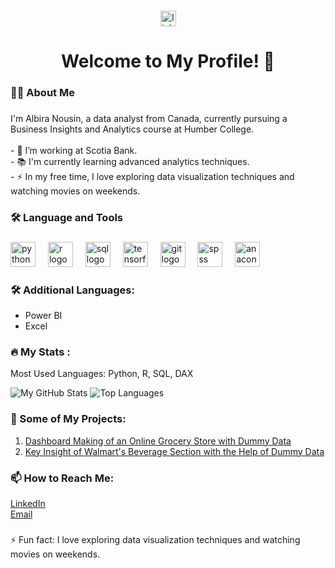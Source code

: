

###

<div align="center">
  <img src="https://img.shields.io/static/v1?message=LinkedIn&logo=linkedin&label=&color=0077B5&logoColor=white&labelColor=&style=for-the-badge" height="25" alt="linkedin logo" />
</div>

###

<h1 align="center">Welcome to My Profile! 🚀</h1>

###

<h3 align="left">👩‍💻 About Me</h3>

###

<p align="left">I'm Albira Nousin, a data analyst from Canada, currently pursuing a Business Insights and Analytics course at Humber College.<br><br>- 🔭 I’m working at Scotia Bank.<br>- 📚 I'm currently learning advanced analytics techniques.<br>- ⚡ In my free time, I love exploring data visualization techniques and watching movies on weekends.</p>

###

<h3 align="left">🛠 Language and Tools</h3>

###

<div align="left">
  <img src="https://cdn.jsdelivr.net/gh/devicons/devicon/icons/python/python-original.svg" height="40" alt="python logo" />
  <img width="12" />
  <img src="https://cdn.jsdelivr.net/gh/devicons/devicon/icons/r/r-original.svg" height="40" alt="r logo" />
  <img width="12" />
  <img src="https://cdn.jsdelivr.net/gh/devicons/devicon/icons/mysql/mysql-original.svg" height="40" alt="sql logo" />  <!-- Using MySQL logo -->
  <img width="12" />
  <img src="https://cdn.jsdelivr.net/gh/devicons/devicon/icons/tensorflow/tensorflow-original.svg" height="40" alt="tensorflow logo" />
  <img width="12" />
  <img src="https://cdn.jsdelivr.net/gh/devicons/devicon/icons/git/git-original.svg" height="40" alt="git logo" />
  <img width="12" />
  <img src="https://cdn.jsdelivr.net/gh/devicons/devicon/icons/spss/spss-original.svg" height="40" alt="spss logo" />
  <img width="12" />
  <img src="https://cdn.jsdelivr.net/gh/devicons/devicon/icons/anaconda/anaconda-original.svg" height="40" alt="anaconda logo" /> <!-- Anaconda logo -->
</div>

###

<h3 align="left">🛠 Additional Languages:</h3>
<ul>
  <li>Power BI</li>
  <li>Excel</li>
</ul>

###

<h3 align="left">🔥 My Stats :</h3>
<p align="left">Most Used Languages: Python, R, SQL, DAX</p>
<div align="left">
  <img src="https://github-readme-stats.vercel.app/api?username=AL21&show_icons=true&theme=radical" alt="My GitHub Stats" />
  <img src="https://github-readme-stats.vercel.app/api/top-langs/?username=AL21&layout=compact&theme=radical" alt="Top Languages" />
</div>

###

<h3 align="left">🚀 Some of My Projects:</h3>
<ol>
  <li><a href="https://bit.ly/4gWbyzY">Dashboard Making of an Online Grocery Store with Dummy Data</a></li>
  <li><a href="https://bit.ly/47XIZOE">Key Insight of Walmart's Beverage Section with the Help of Dummy Data</a></li>
</ol>

###

<h3 align="left">📫 How to Reach Me:</h3>
<p align="left">
  <a href="https://www.linkedin.com/in/albiranousin">LinkedIn</a><br>
  <a href="mailto:nousinera@gmail.com">Email</a>
</p>

###

<p align="left">⚡ Fun fact: I love exploring data visualization techniques and watching movies on weekends.</p>
